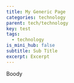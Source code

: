 ```yaml
---
title: My Generic Page
categories: technology
parent: tech/technology
key: test
tags:
  - technology
is_mini_hub: false
subtitle: Sub Title
excerpt: Excerpt
---
```


Boody

